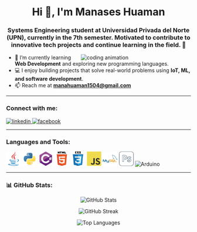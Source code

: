 <h1 align="center">Hi 👋, I'm Manases Huaman</h1>
<h3 align="center">Systems Engineering student at Universidad Privada del Norte (UPN), currently in the 7th semester. Motivated to contribute to innovative tech projects and continue learning in the field. 🌟</h3>

<p><img align="right" src="https://github.com/Adam-pw/Adam-pw/blob/main/animation_500_kxa883sd.gif" alt="coding animation" width="300"/></p>

- 🌱 I’m currently learning **Web Development** and exploring new programming languages.  
- 💻 I enjoy building projects that solve real-world problems using **IoT, ML, and software development**.  
- 📫 Reach me at **manahuaman1504@gmail.com**

---

<h3 align="left">Connect with me:</h3>
<p align="left">
  <a href="https://www.linkedin.com/in/manaseshuaman/" target="blank">
    <img src="https://raw.githubusercontent.com/rahuldkjain/github-profile-readme-generator/master/src/images/icons/Social/linked-in-alt.svg" alt="linkedin" height="30" width="40" />
  </a>
  <a href="https://www.facebook.com/manases.huaman.2025" target="blank">
    <img src="https://raw.githubusercontent.com/rahuldkjain/github-profile-readme-generator/master/src/images/icons/Social/facebook.svg" alt="facebook" height="30" width="40" />
  </a>
</p>

---

<h3 align="left">Languages and Tools:</h3>
<p align="left">
  <img src="https://raw.githubusercontent.com/devicons/devicon/master/icons/java/java-original.svg" alt="Java" width="40" height="40"/>
  <img src="https://raw.githubusercontent.com/devicons/devicon/master/icons/python/python-original.svg" alt="Python" width="40" height="40"/>
  <img src="https://raw.githubusercontent.com/devicons/devicon/master/icons/csharp/csharp-original.svg" alt="C#" width="40" height="40"/>
  <img src="https://raw.githubusercontent.com/devicons/devicon/master/icons/html5/html5-original-wordmark.svg" alt="HTML5" width="40" height="40"/>
  <img src="https://raw.githubusercontent.com/devicons/devicon/master/icons/css3/css3-original-wordmark.svg" alt="CSS3" width="40" height="40"/>
  <img src="https://raw.githubusercontent.com/devicons/devicon/master/icons/javascript/javascript-original.svg" alt="JavaScript" width="40" height="40"/>
  <img src="https://raw.githubusercontent.com/devicons/devicon/master/icons/mysql/mysql-original-wordmark.svg" alt="MySQL" width="40" height="40"/>
  <img src="https://raw.githubusercontent.com/devicons/devicon/master/icons/photoshop/photoshop-line.svg" alt="Photoshop" width="40" height="40"/>
  <img src="https://www.vectorlogo.zone/logos/arduino/arduino-icon.svg" alt="Arduino" width="40" height="40"/>
</p>

---

<h3 align="left">📊 GitHub Stats:</h3>

<p align="center">
  <img width="600" src="https://github-readme-stats.vercel.app/api?username=Manases-HCH&show_icons=true&theme=dark&locale=en" alt="GitHub Stats" />
</p>
<p align="center">
  <img width="600" src="https://github-readme-streak-stats.herokuapp.com/?user=Manases-HCH&theme=dark" alt="GitHub Streak" />
</p>
<p align="center">
  <img width="600" src="https://github-readme-stats.vercel.app/api/top-langs/?username=Manases-HCH&layout=compact&theme=dark" alt="Top Languages" />
</p>
